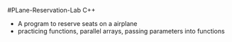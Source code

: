 #PLane-Reservation-Lab
C++
- A program to reserve seats on a airplane
- practicing functions, parallel arrays, passing parameters into functions